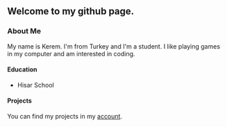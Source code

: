 ## Welcome to my github page.
### About Me
My name is Kerem. I'm from Turkey and I'm a student. I like playing games in my computer and am interested in coding.

#### Education
- Hisar School

#### Projects
You can find my projects in my [account]([url](https://github.com/keremdiren1/keremdiren1.github.io/tree/main/CS%20projects)).
